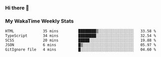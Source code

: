 ### Hi there 👋

<!--
**royschrauwen/royschrauwen** is a ✨ _special_ ✨ repository because its `README.md` (this file) appears on your GitHub profile.

Here are some ideas to get you started:

- 🔭 I’m currently working on ...
- 🌱 I’m currently learning ...
- 👯 I’m looking to collaborate on ...
- 🤔 I’m looking for help with ...
- 💬 Ask me about ...
- 📫 How to reach me: ...
- 😄 Pronouns: ...
- ⚡ Fun fact: ...
-->


### My WakaTime Weekly Stats
<!--START_SECTION:waka-->

```txt
HTML             35 mins         ████████▒░░░░░░░░░░░░░░░░   33.58 %
TypeScript       34 mins         ████████░░░░░░░░░░░░░░░░░   32.54 %
SCSS             20 mins         █████░░░░░░░░░░░░░░░░░░░░   19.88 %
JSON             6 mins          █▒░░░░░░░░░░░░░░░░░░░░░░░   05.97 %
GitIgnore file   4 mins          █░░░░░░░░░░░░░░░░░░░░░░░░   04.60 %
```

<!--END_SECTION:waka-->
